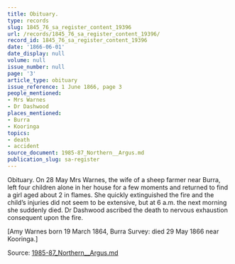 ```yaml
---
title: Obituary.
type: records
slug: 1845_76_sa_register_content_19396
url: /records/1845_76_sa_register_content_19396/
record_id: 1845_76_sa_register_content_19396
date: '1866-06-01'
date_display: null
volume: null
issue_number: null
page: '3'
article_type: obituary
issue_reference: 1 June 1866, page 3
people_mentioned:
- Mrs Warnes
- Dr Dashwood
places_mentioned:
- Burra
- Kooringa
topics:
- death
- accident
source_document: 1985-87_Northern__Argus.md
publication_slug: sa-register
---
```


Obituary.  On 28 May Mrs Warnes, the wife of a sheep farmer near Burra, left four children alone in her house for a few moments and returned to find a girl aged about 2 in flames.  She quickly extinguished the fire and the child’s injuries did not seem to be extensive, but at 6 a.m. the next morning she suddenly died.  Dr Dashwood ascribed the death to nervous exhaustion consequent upon the fire.

[Amy Warnes born 19 March 1864, Burra Survey: died 29 May 1866 near Kooringa.]

Source: [1985-87_Northern__Argus.md](/downloads/markdown/1985-87_Northern__Argus.md)
